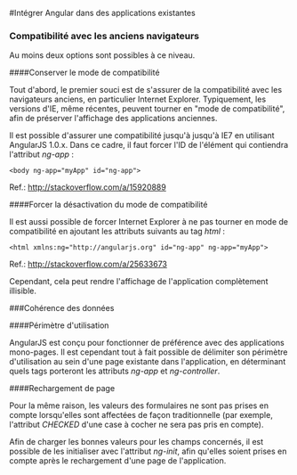 #Intégrer Angular dans des applications existantes

### Compatibilité avec les anciens navigateurs

Au moins deux options sont possibles à ce niveau. 

####Conserver le mode de compatibilité

Tout d'abord, le premier souci est de s'assurer de la compatibilité avec les navigateurs anciens, en particulier Internet Explorer. Typiquement, les versions d'IE, même récentes, peuvent tourner en "mode de compatibilité", afin de préserver l'affichage des applications anciennes.

Il est possible d'assurer une compatibilité jusqu'à jusqu'à IE7 en utilisant AngularJS 1.0.x. Dans ce cadre, il faut forcer l'ID de l'élément qui contiendra l'attribut *ng-app* :

    <body ng-app="myApp" id="ng-app">

 Ref.: <http://stackoverflow.com/a/15920889>

####Forcer la désactivation du mode de compatibilité

Il est aussi possible de forcer Internet Explorer à ne pas tourner en mode de compatibilité en ajoutant les attributs suivants au tag *html* :

    <html xmlns:ng="http://angularjs.org" id="ng-app" ng-app="myApp"> 
    
Ref.: <http://stackoverflow.com/a/25633673>

Cependant, cela peut rendre l'affichage de l'application complètement illisible.

###Cohérence des données

####Périmètre d'utilisation

AngularJS est conçu pour fonctionner de préférence avec des applications mono-pages. Il est cependant tout à fait possible de délimiter son périmètre d'utilisation au sein d'une page existante dans l'application, en déterminant quels tags porteront les attributs *ng-app* et *ng-controller*.

####Rechargement de page

Pour la même raison, les valeurs des formulaires ne sont pas prises en compte lorsqu'elles sont affectées de façon traditionnelle (par exemple, l'attribut *CHECKED* d'une case à cocher ne sera pas pris en compte).

Afin de charger les bonnes valeurs pour les champs concernés, il est possible de les initialiser avec l'attribut *ng-init*, afin qu'elles soient prises en compte après le rechargement d'une page de l'application.
